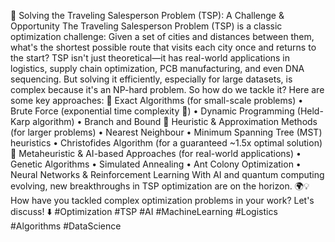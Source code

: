 🚀 Solving the Traveling Salesperson Problem (TSP): A Challenge & Opportunity
The Traveling Salesperson Problem (TSP) is a classic optimization challenge: Given a set of cities and distances between them, what's the shortest possible route that visits each city once and returns to the start?
TSP isn't just theoretical—it has real-world applications in logistics, supply chain optimization, PCB manufacturing, and even DNA sequencing. But solving it efficiently, especially for large datasets, is complex because it's an NP-hard problem.
So how do we tackle it? Here are some key approaches:
🔹 Exact Algorithms (for small-scale problems)
•	Brute Force (exponential time complexity 😬)
•	Dynamic Programming (Held-Karp algorithm)
•	Branch and Bound
🔹 Heuristic & Approximation Methods (for larger problems)
•	Nearest Neighbour
•	Minimum Spanning Tree (MST) heuristics
•	Christofides Algorithm (for a guaranteed ~1.5x optimal solution)
🔹 Metaheuristic & AI-based Approaches (for real-world applications)
•	Genetic Algorithms
•	Simulated Annealing
•	Ant Colony Optimization
•	Neural Networks & Reinforcement Learning
With AI and quantum computing evolving, new breakthroughs in TSP optimization are on the horizon. 🌍💡
How have you tackled complex optimization problems in your work? Let's discuss! ⬇️
#Optimization #TSP #AI #MachineLearning #Logistics #Algorithms #DataScience


